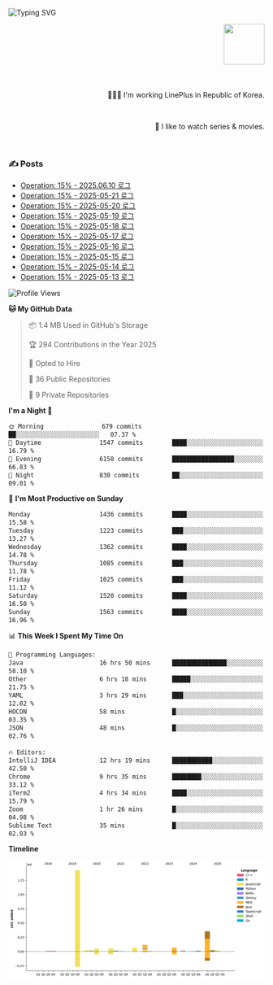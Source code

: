![Typing SVG](https://readme-typing-svg.herokuapp.com/?lines=Hello,+I'm+Changkwon+😎&height=150&width=1024&size=40&color=458588&background=282828&center=true&vCenter=true&multiline=false&duration=2000&pause=0)

<div align=right>
  <a href="https://github.com/devxb/gitanimals">
    <img
      src="https://render.gitanimals.org/lines/spearkkk?pet-id=624227435622945015"
      width="80"
      height="80"
    />
  </a>
  <br/>
  <br/>  
  <br/>
  
  👨🏼‍💻 I'm working LinePlus in Republic of Korea.
  
  <br/>
  
  🍿 I like to watch series & movies.
  
  <br/>

</div>
  
<div align=left>
  
  <div>
    
  ### ✍️ Posts
    
  </div>
  
  <!-- BLOGPOSTS:START -->
- [Operation: 15% - 2025.06.10 로그](https://spearkkk.dev/kr/blog/operation-15-log-2025-06-10)
- [Operation: 15% - 2025-05-21 로그](https://spearkkk.dev/kr/blog/operation-15-log-2025-05-21)
- [Operation: 15% - 2025-05-20 로그](https://spearkkk.dev/kr/blog/operation-15-log-2025-05-20)
- [Operation: 15% - 2025-05-19 로그](https://spearkkk.dev/kr/blog/operation-15-log-2025-05-19)
- [Operation: 15% - 2025-05-18 로그](https://spearkkk.dev/kr/blog/operation-15-log-2025-05-18)
- [Operation: 15% - 2025-05-17 로그](https://spearkkk.dev/kr/blog/operation-15-log-2025-05-17)
- [Operation: 15% - 2025-05-16 로그](https://spearkkk.dev/kr/blog/operation-15-log-2025-05-16)
- [Operation: 15% - 2025-05-15 로그](https://spearkkk.dev/kr/blog/operation-15-log-2025-05-15)
- [Operation: 15% - 2025-05-14 로그](https://spearkkk.dev/kr/blog/operation-15-log-2025-05-14)
- [Operation: 15% - 2025-05-13 로그](https://spearkkk.dev/kr/blog/operation-15-log-2025-05-13)
<!-- BLOGPOSTS:END -->

  
<!--START_SECTION:waka-->
![Profile Views](http://img.shields.io/badge/Profile%20Views-0-blue)

**🐱 My GitHub Data** 

> 📦 1.4 MB Used in GitHub's Storage 
 > 
> 🏆 294 Contributions in the Year 2025
 > 
> 💼 Opted to Hire
 > 
> 📜 36 Public Repositories 
 > 
> 🔑 9 Private Repositories 
 > 
**I'm a Night 🦉** 

```text
🌞 Morning                679 commits         ██░░░░░░░░░░░░░░░░░░░░░░░   07.37 % 
🌆 Daytime                1547 commits        ████░░░░░░░░░░░░░░░░░░░░░   16.79 % 
🌃 Evening                6158 commits        █████████████████░░░░░░░░   66.83 % 
🌙 Night                  830 commits         ██░░░░░░░░░░░░░░░░░░░░░░░   09.01 % 
```
📅 **I'm Most Productive on Sunday** 

```text
Monday                   1436 commits        ████░░░░░░░░░░░░░░░░░░░░░   15.58 % 
Tuesday                  1223 commits        ███░░░░░░░░░░░░░░░░░░░░░░   13.27 % 
Wednesday                1362 commits        ████░░░░░░░░░░░░░░░░░░░░░   14.78 % 
Thursday                 1085 commits        ███░░░░░░░░░░░░░░░░░░░░░░   11.78 % 
Friday                   1025 commits        ███░░░░░░░░░░░░░░░░░░░░░░   11.12 % 
Saturday                 1520 commits        ████░░░░░░░░░░░░░░░░░░░░░   16.50 % 
Sunday                   1563 commits        ████░░░░░░░░░░░░░░░░░░░░░   16.96 % 
```


📊 **This Week I Spent My Time On** 

```text
💬 Programming Languages: 
Java                     16 hrs 50 mins      ███████████████░░░░░░░░░░   58.10 % 
Other                    6 hrs 18 mins       █████░░░░░░░░░░░░░░░░░░░░   21.75 % 
YAML                     3 hrs 29 mins       ███░░░░░░░░░░░░░░░░░░░░░░   12.02 % 
HOCON                    58 mins             █░░░░░░░░░░░░░░░░░░░░░░░░   03.35 % 
JSON                     48 mins             █░░░░░░░░░░░░░░░░░░░░░░░░   02.76 % 

🔥 Editors: 
IntelliJ IDEA            12 hrs 19 mins      ███████████░░░░░░░░░░░░░░   42.50 % 
Chrome                   9 hrs 35 mins       ████████░░░░░░░░░░░░░░░░░   33.12 % 
iTerm2                   4 hrs 34 mins       ████░░░░░░░░░░░░░░░░░░░░░   15.79 % 
Zoom                     1 hr 26 mins        █░░░░░░░░░░░░░░░░░░░░░░░░   04.98 % 
Sublime Text             35 mins             █░░░░░░░░░░░░░░░░░░░░░░░░   02.03 % 
```

**Timeline**

![Lines of Code chart](https://raw.githubusercontent.com/spearkkk/spearkkk/main/assets/bar_graph.png)


<!--END_SECTION:waka-->
</div>

